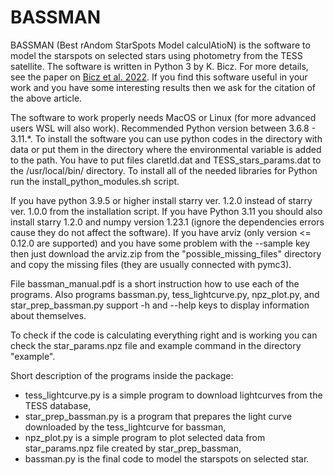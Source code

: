 # BASSMAN

BASSMAN (Best rAndom StarSpots Model calculAtioN) is the software to model the starspots on selected stars using photometry from the TESS satellite. The software is written in Python 3 by K. Bicz. For more details, see the paper on [Bicz et al. 2022](https://iopscience.iop.org/article/10.3847/1538-4357/ac7ab3). If you find this software useful in your work and you have some interesting results then we ask for the citation of the above article.

The software to work properly needs MacOS or Linux (for more advanced users WSL will also work). Recommended Python version between 3.6.8 - 3.11.*. To install the software you can use python codes in the directory with data or put them in the directory where the environmental variable is added to the path. You have to put files claretld.dat and TESS_stars_params.dat to the /usr/local/bin/ directory. To install all of the needed libraries for Python run the install_python_modules.sh script. 

If you have python 3.9.5 or higher install starry ver. 1.2.0 instead of starry ver. 1.0.0 from the installation script. If you have Python 3.11 you should also install starry 1.2.0 and numpy version 1.23.1 (ignore the dependencies errors cause they do not affect the software). If you have arviz (only version <= 0.12.0 are supported) and you have some problem with the --sample key then just download the arviz.zip from the "possible_missing_files" directory and copy the missing files (they are usually connected with pymc3).

File bassman_manual.pdf is a short instruction how to use each of the programs. Also programs bassman.py, tess_lightcurve.py, npz_plot.py, and star_prep_bassman.py support -h and --help keys to display information about themselves. 

To check if the code is calculating everything right and is working you can check the star_params.npz file and example command in the directory "example".

Short description of the programs inside the package:
- tess_lightcurve.py is a simple program to download lightcurves from the TESS database,
- star_prep_bassman.py is a program that prepares the light curve downloaded by the tess_lightcurve for bassman,
- npz_plot.py is a simple program to plot selected data from star_params.npz file created by star_prep_bassman,
- bassman.py is the final code to model the starspots on selected star.
